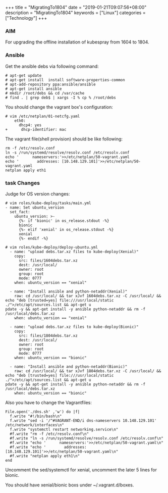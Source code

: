 +++
title = "MigratingTo1804"
date = "2019-01-21T09:07:56+08:00"
description = "MigratingTo1804"
keywords = ["Linux"]
categories = ["Technology"]
+++
### AIM
For upgrading the offline installation of kubespray from 1604 to 1804.   

### Ansible
Get the ansible debs via following command:     

```
# apt-get update
# apt-get install  install software-properties-common
# apt-add-repository ppa:ansible/ansible
# apt-get install ansible
# mkdir /root/debs && cd /var/cache
# find . | grep deb$ | xargs -I % cp % /root/debs
```
You should change the vagrant box's configuration:    

```
# vim /etc/netplan/01-netcfg.yaml
    eth0:
      dhcp4: yes
+      dhcp-identifier: mac
```
The vagrant file(shell provision) should be like following:    

```
rm -f /etc/resolv.conf
ln -s /run/systemd/resolve/resolv.conf /etc/resolv.conf
echo '      nameservers:'>>/etc/netplan/50-vagrant.yaml
echo '        addresses: [10.148.129.101]'>>/etc/netplan/50-vagrant.yaml
netplan apply eth1
```
### task Changes
Judge for OS version changes:    

```
# vim roles/kube-deploy/tasks/main.yml
- name: Set ubuntu_version
  set_fact:
    ubuntu_version: >-
      {%- if 'bionic' in os_release.stdout -%}
      bionic
      {%- elif 'xenial' in os_release.stdout -%}
      xenial
      {%- endif -%}

# vim roles/kube-deploy/deploy-ubuntu.yml
  - name: "upload debs.tar.xz files to kube-deploy(Xenial)"
    copy:
      src: files/1604debs.tar.xz
      dest: /usr/local/
      owner: root
      group: root
      mode: 0777
    when: ubuntu_version == "xenial"

  - name: "Install ansible and python-netaddr(Xenial)"
    raw: cd /usr/local/ && tar xJvf 1604debs.tar.xz -C /usr/local/ && echo "deb [trusted=yes] file:///usr/local/static ./">/etc/apt/sources.list && apt-get u
pdate -y && apt-get install -y ansible python-netaddr && rm -f /usr/local/debs.tar.xz
    when: ubuntu_version == "xenial"

  - name: "upload debs.tar.xz files to kube-deploy(Bionic)"
    copy:
      src: files/1804debs.tar.xz
      dest: /usr/local/
      owner: root
      group: root
      mode: 0777
    when: ubuntu_version == "bionic"

  - name: "Install ansible and python-netaddr(Bionic)"
    raw: cd /usr/local/ && tar xJvf 1804debs.tar.xz -C /usr/local/ && echo "deb [trusted=yes] file:///usr/local/static ./">/etc/apt/sources.list && apt-get u
pdate -y && apt-get install -y ansible python-netaddr && rm -f /usr/local/debs.tar.xz
    when: ubuntu_version == "bionic"
```
Also you have to change the Vagrantfiles:    

```
File.open('./dns.sh' ,'w') do |f|
  f.write "#!/bin/bash\n"
  f.write "sed -i '/^#VAGRANT-END/i dns-nameservers 10.148.129.101' /etc/network/interfaces\n"
  f.write "systemctl restart networking.service\n"
  #f.write "rm -f /etc/resolv.conf\n"
  #f.write "ln -s /run/systemd/resolve/resolv.conf /etc/resolv.conf\n"
  #f.write "echo '      nameservers:'>>/etc/netplan/50-vagrant.yaml\n"
  #f.write "echo '        addresses: [10.148.129.101]'>>/etc/netplan/50-vagrant.yaml\n"
  #f.write "netplan apply eth1\n"
end
```
Uncomment the sed/systemctl for xenial, uncomment the later 5 lines for
bionic.    

You should have xenial/bionic boxs under ~/.vagrant.d/boxes.    
